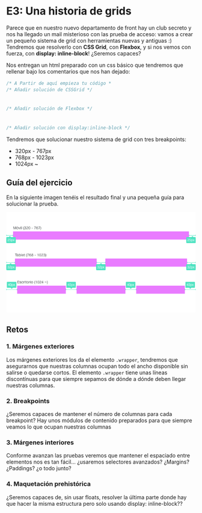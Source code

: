 # E3: Una historia de grids
Parece que en nuestro nuevo departamento de front hay un club secreto y nos ha llegado un mail misterioso con las prueba de acceso: vamos a crear un pequeño sistema de grid con herramientas nuevas y antiguas :) Tendremos que resolverlo con **CSS Grid**, con **Flexbox**, y si nos vemos con fuerza, con **display: inline-block**! ¿Seremos capaces?

Nos entregan un html preparado con un css básico que tendremos que rellenar bajo los comentarios que nos han dejado:
```css
/* A Partir de aquí empieza tu código *
/* Añadir solución de CSSGrid */


/* Añadir solución de Flexbox */


/* Añadir solución con display:inline-block */

```

Tendremos que solucionar nuestro sistema de grid con tres breakpoints:
* 320px - 767px
* 768px - 1023px
* 1024px ~

## Guía del ejercicio
En la siguiente imagen tenéis el resultado final y una pequeña guía para solucionar la prueba.

![Guía del ejercicio 3](assets/guia-ejercicio-3.png)


## Retos
### 1. Márgenes exteriores
Los márgenes exteriores los da el elemento `.wrapper`, tendremos que asegurarnos que nuestras columnas ocupan todo el ancho disponible sin salirse o quedarse cortos. El elemento `.wrapper` tiene unas líneas discontínuas para que siempre sepamos de dónde a dónde deben llegar nuestras columnas.

### 2. Breakpoints
¿Seremos capaces de mantener el número de columnas para cada breakpoint? Hay unos módulos de contenido preparados para que siempre veamos lo que ocupan nuestras columnas

### 3. Márgenes interiores
Conforme avanzan las pruebas veremos que mantener el espaciado entre elementos nos es tan fácil... ¿usaremos selectores avanzados? ¿Margins? ¿Paddings? ¿o todo junto?

### 4. Maquetación prehistórica
¿Seremos capaces de, sin usar floats, resolver la última parte donde hay que hacer la misma estructura pero solo usando display: inline-block??
